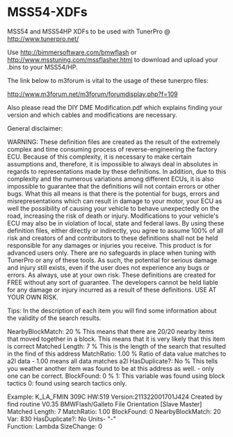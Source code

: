 # MSS54-XDFs
MSS54 and MSS54HP XDFs to be used with TunerPro @ http://www.tunerpro.net/

Use http://bimmersoftware.com/bmwflash or http://www.msstuning.com/mssflasher.html to download and upload your .bins to your MSS54/HP.

The link below to m3forum is vital to the usage of these tunerpro files:

http://www.m3forum.net/m3forum/forumdisplay.php?f=109

Also please read the DIY DME Modification.pdf which explains finding your version and which cables and modifications are necessary.


General disclaimer:

WARNING: These definition files are created as the result of the extremely complex and time consuming process of reverse-engineering the factory ECU. Because of this complexity, it is necessary to make certain assumptions and, therefore, it is impossible to always deal in absolutes in regards to representations made by these definitions. In addition, due to this complexity and the numerous variations among different ECUs, it is also impossible to guarantee that the definitions will not contain errors or other bugs. What this all means is that there is the potential for bugs, errors and misrepresentations which can result in damage to your motor, your ECU as well the possibility of causing your vehicle to behave unexpectedly on the road, increasing the risk of death or injury. Modifications to your vehicle's ECU may also be in violation of local, state and federal laws. By using these definition files, either directly or indirectly, you agree to assume 100% of all risk and creators of and contributors to these definitions shall not be held responsible for any damages or injuries you receive. This product is for advanced users only. There are no safeguards in place when tuning with TunerPro or any of these tools. As such, the potential for serious damage and injury still exists, even if the user does not experience any bugs or errors. As always, use at your own risk.  These definitions are created for FREE without any sort of guarantee. The developers cannot be held liable for any damage or injury incurred as a result of these definitions. USE AT YOUR OWN RISK.

Tips:
  In the description of each item you will find some information about the validity of the search results.
  
  NearbyBlockMatch: 20   % This means that there are 20/20 nearby items that moved together in a block.  This means that it is very likely that this item is correct
  Matched Length: 7      % This is the length of the search that resulted in the find of this address
  MatchRatio: 1.00       % Ratio of data value matches to a2l data - 1.00 means all data matches a2l
  HasDuplicate?: No      % This tells you weather another item was found to be at this address as well. - only one can be correct.
  BlockFound: 0          % 1: This variable was found using block tactics 0: found using search tactics only.


Example:
K_LA_FMIN  309C
HW:519 Version:211322001701J424
Created by find routine V0.35
BMWFlash/Galleto File Orientation [Slave Master]
Matched Length: 7  MatchRatio: 1.00
BlockFound: 0 NearbyBlockMatch: 20 Var: 830 HasDuplicate?: No 
Units- "-"  
Function: Lambda  SizeChange: 0 
